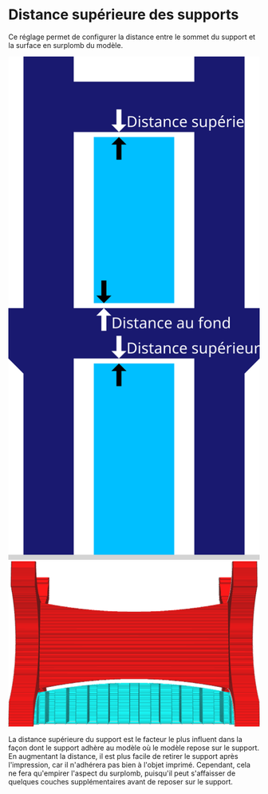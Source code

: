Distance supérieure des supports
===

Ce réglage permet de configurer la distance entre le sommet du support et la surface en surplomb du modèle.

![La distance supérieure entre le modèle bleu foncé et le support bleu clair](../images/support_top_bottom_distance_fr.svg)
![Une distance verticale est maintenue entre le modèle et le support](../../../articles/images/support_z_distance.png)

La distance supérieure du support est le facteur le plus influent dans la façon dont le support adhère au modèle où le modèle repose sur le support. En augmentant la distance, il est plus facile de retirer le support après l'impression, car il n'adhérera pas bien à l'objet imprimé. Cependant, cela ne fera qu'empirer l'aspect du surplomb, puisqu'il peut s'affaisser de quelques couches supplémentaires avant de reposer sur le support.
